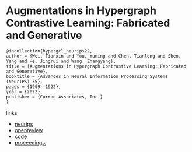 # Augmentations in Hypergraph Contrastive Learning: Fabricated and Generative

```
@incollection{hypergcl_neurips22,
author = {Wei, Tianxin and You, Yuning and Chen, Tianlong and Shen, Yang and He, Jingrui and Wang, Zhangyang},
title = {Augmentations in Hypergraph Contrastive Learning: Fabricated and Generative},
booktitle = {Advances in Neural Information Processing Systems (NeurIPS) 35},
pages = {1909--1922},
year = {2022},
publisher = {Curran Associates, Inc.}
}
```

links
- [neurips](https://nips.cc/Conferences/2022/Schedule?showEvent=54524)
- [openreview](https://openreview.net/forum?id=igMc_C9pgYG)
- [code](https://github.com/weitianxin/HyperGCL)
- [proceedings](https://papers.nips.cc//paper_files/paper/2022/hash/0cd1eec0eeaf5ce1bf6d8875a7c1d095-Abstract-Conference.html),
